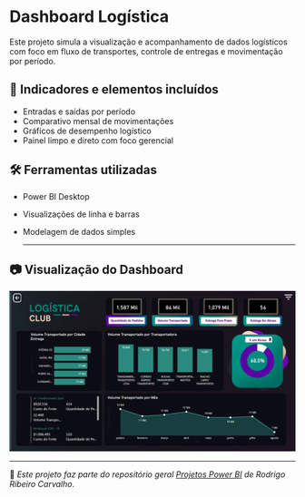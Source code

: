 # Dashboard Logística

Este projeto simula a visualização e acompanhamento de dados logísticos com foco em fluxo de transportes, controle de entregas e movimentação por período.

## 🚚 Indicadores e elementos incluídos

- Entradas e saídas por período
- Comparativo mensal de movimentações
- Gráficos de desempenho logístico
- Painel limpo e direto com foco gerencial

## 🛠️ Ferramentas utilizadas

- Power BI Desktop
- Visualizações de linha e barras
- Modelagem de dados simples

  ---

## 📷 Visualização do Dashboard

![Dashboard Financeiro](Logistica.png)

---

📌 *Este projeto faz parte do repositório geral [Projetos Power BI](https://github.com/Rodrigo-RRC/Projetos_PowerBi) de Rodrigo Ribeiro Carvalho.*
